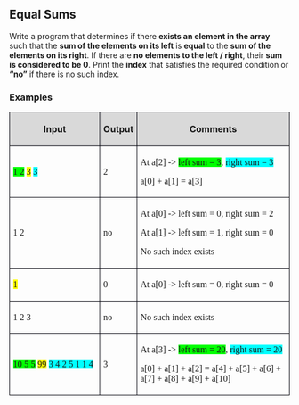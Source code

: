 <H2 LANG="bg-BG" CLASS="western"><SPAN LANG="en-US">Equal Sums</SPAN></H2>

<P STYLE="margin-top: 0.06in">Write a program that determines if
there <B>exists an element in the array</B> such that the <B>sum of
the elements on its left</B> is <B>equal</B> to the <B>sum of the
elements on its right</B>. If there are <B>no elements to the left /
right</B>, their <B>sum is considered to be 0</B>. Print the <B>index</B>
that satisfies the required condition or <B>“no”</B> if there is
no such index.</P>
<H3 CLASS="western">Examples</H3>
<TABLE WIDTH=612 CELLPADDING=4 CELLSPACING=0>
	<COL WIDTH=196>
	<COL WIDTH=54>
	<COL WIDTH=336>
	<TR VALIGN=TOP>
		<TD WIDTH=196 BGCOLOR="#d9d9d9" STYLE="border: 1px solid #00000a; padding-top: 0.04in; padding-bottom: 0.04in; padding-left: 0.06in; padding-right: 0.06in">
			<P ALIGN=CENTER><B>Input</B></P>
		</TD>
		<TD WIDTH=54 BGCOLOR="#d9d9d9" STYLE="border: 1px solid #00000a; padding-top: 0.04in; padding-bottom: 0.04in; padding-left: 0.06in; padding-right: 0.06in">
			<P ALIGN=CENTER><B>Output</B></P>
		</TD>
		<TD WIDTH=336 BGCOLOR="#d9d9d9" STYLE="border: 1px solid #00000a; padding-top: 0.04in; padding-bottom: 0.04in; padding-left: 0.06in; padding-right: 0.06in">
			<P ALIGN=CENTER><B>Comments</B></P>
		</TD>
	</TR>
	<TR>
		<TD WIDTH=196 STYLE="border: 1px solid #00000a; padding-top: 0.04in; padding-bottom: 0.04in; padding-left: 0.06in; padding-right: 0.06in">
			<P><FONT FACE="Consolas, serif"><SPAN STYLE="background: #00ff00">1
			2</SPAN></FONT><FONT FACE="Consolas, serif"> </FONT><FONT FACE="Consolas, serif"><SPAN STYLE="background: #ffff00">3</SPAN></FONT><FONT FACE="Consolas, serif">
			</FONT><FONT FACE="Consolas, serif"><SPAN STYLE="background: #00ffff">3</SPAN></FONT></P>
		</TD>
		<TD WIDTH=54 STYLE="border: 1px solid #00000a; padding-top: 0.04in; padding-bottom: 0.04in; padding-left: 0.06in; padding-right: 0.06in">
			<P><FONT FACE="Consolas, serif">2</FONT></P>
		</TD>
		<TD WIDTH=336 STYLE="border: 1px solid #00000a; padding-top: 0.04in; padding-bottom: 0.04in; padding-left: 0.06in; padding-right: 0.06in">
			<P STYLE="margin-bottom: 0in"><FONT FACE="Consolas, serif">At a[2]
			-&gt; </FONT><FONT FACE="Consolas, serif"><SPAN STYLE="background: #00ff00">left
			sum = 3</SPAN></FONT><FONT FACE="Consolas, serif">, </FONT><FONT FACE="Consolas, serif"><SPAN STYLE="background: #00ffff">right
			sum = 3</SPAN></FONT></P>
			<P><FONT FACE="Consolas, serif">a[0] + a[1] = a[3]</FONT></P>
		</TD>
	</TR>
	<TR>
		<TD WIDTH=196 STYLE="border: 1px solid #00000a; padding-top: 0.04in; padding-bottom: 0.04in; padding-left: 0.06in; padding-right: 0.06in">
			<P><FONT FACE="Consolas, serif">1 2</FONT></P>
		</TD>
		<TD WIDTH=54 STYLE="border: 1px solid #00000a; padding-top: 0.04in; padding-bottom: 0.04in; padding-left: 0.06in; padding-right: 0.06in">
			<P><FONT FACE="Consolas, serif">no</FONT></P>
		</TD>
		<TD WIDTH=336 STYLE="border: 1px solid #00000a; padding-top: 0.04in; padding-bottom: 0.04in; padding-left: 0.06in; padding-right: 0.06in">
			<P STYLE="margin-bottom: 0in"><FONT FACE="Consolas, serif">At a[0]
			-&gt; left sum = 0, right sum = 2</FONT></P>
			<P STYLE="margin-bottom: 0in"><FONT FACE="Consolas, serif">At a[1]
			-&gt; left sum = 1, right sum = 0</FONT></P>
			<P><FONT FACE="Consolas, serif">No such index exists</FONT></P>
		</TD>
	</TR>
	<TR>
		<TD WIDTH=196 STYLE="border: 1px solid #00000a; padding-top: 0.04in; padding-bottom: 0.04in; padding-left: 0.06in; padding-right: 0.06in">
			<P><FONT FACE="Consolas, serif"><SPAN STYLE="background: #ffff00">1</SPAN></FONT></P>
		</TD>
		<TD WIDTH=54 STYLE="border: 1px solid #00000a; padding-top: 0.04in; padding-bottom: 0.04in; padding-left: 0.06in; padding-right: 0.06in">
			<P><FONT FACE="Consolas, serif">0</FONT></P>
		</TD>
		<TD WIDTH=336 STYLE="border: 1px solid #00000a; padding-top: 0.04in; padding-bottom: 0.04in; padding-left: 0.06in; padding-right: 0.06in">
			<P><FONT FACE="Consolas, serif">At a[0] -&gt; left sum = 0, right
			sum = 0</FONT></P>
		</TD>
	</TR>
	<TR>
		<TD WIDTH=196 STYLE="border: 1px solid #00000a; padding-top: 0.04in; padding-bottom: 0.04in; padding-left: 0.06in; padding-right: 0.06in">
			<P><FONT FACE="Consolas, serif">1 2 3</FONT></P>
		</TD>
		<TD WIDTH=54 STYLE="border: 1px solid #00000a; padding-top: 0.04in; padding-bottom: 0.04in; padding-left: 0.06in; padding-right: 0.06in">
			<P><FONT FACE="Consolas, serif">no</FONT></P>
		</TD>
		<TD WIDTH=336 STYLE="border: 1px solid #00000a; padding-top: 0.04in; padding-bottom: 0.04in; padding-left: 0.06in; padding-right: 0.06in">
			<P><FONT FACE="Consolas, serif">No such index exists</FONT></P>
		</TD>
	</TR>
	<TR>
		<TD WIDTH=196 STYLE="border: 1px solid #00000a; padding-top: 0.04in; padding-bottom: 0.04in; padding-left: 0.06in; padding-right: 0.06in">
			<P><FONT FACE="Consolas, serif"><SPAN STYLE="background: #00ff00">10
			5 5</SPAN></FONT><FONT FACE="Consolas, serif"> </FONT><FONT FACE="Consolas, serif"><SPAN STYLE="background: #ffff00">99</SPAN></FONT><FONT FACE="Consolas, serif">
			</FONT><FONT FACE="Consolas, serif"><SPAN STYLE="background: #00ffff">3
			4 2 5 1 1 4</SPAN></FONT></P>
		</TD>
		<TD WIDTH=54 STYLE="border: 1px solid #00000a; padding-top: 0.04in; padding-bottom: 0.04in; padding-left: 0.06in; padding-right: 0.06in">
			<P><FONT FACE="Consolas, serif">3</FONT></P>
		</TD>
		<TD WIDTH=336 STYLE="border: 1px solid #00000a; padding-top: 0.04in; padding-bottom: 0.04in; padding-left: 0.06in; padding-right: 0.06in">
			<P STYLE="margin-bottom: 0in"><FONT FACE="Consolas, serif">At a[3]
			-&gt; </FONT><FONT FACE="Consolas, serif"><SPAN STYLE="background: #00ff00">left
			sum = 20</SPAN></FONT><FONT FACE="Consolas, serif">, </FONT><FONT FACE="Consolas, serif"><SPAN STYLE="background: #00ffff">right
			sum = 20</SPAN></FONT></P>
			<P><FONT FACE="Consolas, serif">a[0] + a[1] + a[2] = a[4] + a[5] +
			a[6] + a[7] + a[8] + a[9] + a[10]</FONT></P>
		</TD>
	</TR>
</TABLE>
